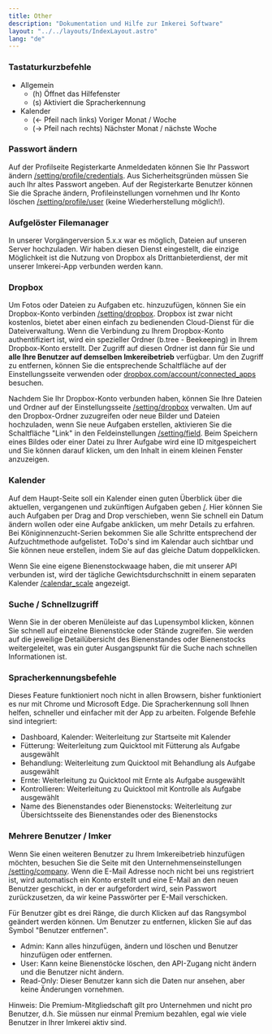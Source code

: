 ```yaml
---
title: Other
description: "Dokumentation und Hilfe zur Imkerei Software"
layout: "../../layouts/IndexLayout.astro"
lang: "de"
---
```


### Tastaturkurzbefehle

- Allgemein
  - (h) Öffnet das Hilfefenster
  - (s) Aktiviert die Spracherkennung
- Kalender
  - (← Pfeil nach links) Voriger Monat / Woche
  - (→ Pfeil nach rechts) Nächster Monat / nächste Woche

### Passwort ändern

Auf der Profilseite Registerkarte Anmeldedaten können Sie Ihr Passwort ändern [/setting/profile/credentials](https://app.btree.at/setting/profile/credentials). Aus Sicherheitsgründen müssen Sie auch Ihr altes Passwort angeben. Auf der Registerkarte Benutzer können Sie die Sprache ändern, Profileinstellungen vornehmen und Ihr Konto löschen [/setting/profile/user](https://app.btree.at/setting/profile/user) (keine Wiederherstellung möglich!).

### Aufgelöster Filemanager

In unserer Vorgängerversion 5.x.x war es möglich, Dateien auf unseren Server hochzuladen. Wir haben diesen Dienst eingestellt, die einzige Möglichkeit ist die Nutzung von Dropbox als Drittanbieterdienst, der mit unserer Imkerei-App verbunden werden kann.

### Dropbox

Um Fotos oder Dateien zu Aufgaben etc. hinzuzufügen, können Sie ein Dropbox-Konto verbinden [/setting/dropbox](https://app.btree.at/setting/dropbox). Dropbox ist zwar nicht kostenlos, bietet aber einen einfach zu bedienenden Cloud-Dienst für die Dateiverwaltung. Wenn die Verbindung zu Ihrem Dropbox-Konto authentifiziert ist, wird ein spezieller Ordner (b.tree - Beekeeping) in Ihrem Dropbox-Konto erstellt. Der Zugriff auf diesen Ordner ist dann für Sie und **alle Ihre Benutzer auf demselben Imkereibetrieb** verfügbar. Um den Zugriff zu entfernen, können Sie die entsprechende Schaltfläche auf der Einstellungsseite verwenden oder [dropbox.com/account/connected_apps](https://www.dropbox.com/account/connected_apps) besuchen.

Nachdem Sie Ihr Dropbox-Konto verbunden haben, können Sie Ihre Dateien und Ordner auf der Einstellungsseite [/setting/dropbox](https://app.btree.at/setting/dropbox) verwalten. Um auf den Dropbox-Ordner zuzugreifen oder neue Bilder und Dateien hochzuladen, wenn Sie neue Aufgaben erstellen, aktivieren Sie die Schaltfläche "Link" in den Feldeinstellungen [/setting/field](https://app.btree.at/setting/field). Beim Speichern eines Bildes oder einer Datei zu Ihrer Aufgabe wird eine ID mitgespeichert und Sie können darauf klicken, um den Inhalt in einem kleinen Fenster anzuzeigen.

### Kalender

Auf dem Haupt-Seite soll ein Kalender einen guten Überblick über die aktuellen, vergangenen und zukünftigen Aufgaben geben [/](https://app.btree.at/). Hier können Sie auch Aufgaben per Drag and Drop verschieben, wenn Sie schnell ein Datum ändern wollen oder eine Aufgabe anklicken, um mehr Details zu erfahren. Bei Königinnenzucht-Serien bekommen Sie alle Schritte entsprechend der Aufzuchtmethode aufgelistet. ToDo's sind im Kalendar auch sichtbar und Sie können neue erstellen, indem Sie auf das gleiche Datum doppelklicken.

Wenn Sie eine eigene Bienenstockwaage haben, die mit unserer API verbunden ist, wird der tägliche Gewichtsdurchschnitt in einem separaten Kalender [/calendar_scale](https://app.btree.at/calendar_scale) angezeigt.

### Suche / Schnellzugriff

Wenn Sie in der oberen Menüleiste auf das Lupensymbol klicken, können Sie schnell auf einzelne Bienenstöcke oder Stände zugreifen. Sie werden auf die jeweilige Detailübersicht des Bienenstandes oder Bienenstocks weitergeleitet, was ein guter Ausgangspunkt für die Suche nach schnellen Informationen ist.

### Spracherkennungsbefehle

Dieses Feature funktioniert noch nicht in allen Browsern, bisher funktioniert es nur mit Chrome und Microsoft Edge. Die Spracherkennung soll Ihnen helfen, schneller und einfacher mit der App zu arbeiten. Folgende Befehle sind integriert:

- Dashboard, Kalender: Weiterleitung zur Startseite mit Kalender
- Fütterung: Weiterleitung zum Quicktool mit Fütterung als Aufgabe ausgewählt
- Behandlung: Weiterleitung zum Quicktool mit Behandlung als Aufgabe ausgewählt
- Ernte: Weiterleitung zu Quicktool mit Ernte als Aufgabe ausgewählt
- Kontrollieren: Weiterleitung zu Quicktool mit Kontrolle als Aufgabe ausgewählt
- Name des Bienenstandes oder Bienenstocks: Weiterleitung zur Übersichtsseite des Bienenstandes oder des Bienenstocks

### Mehrere Benutzer / Imker

Wenn Sie einen weiteren Benutzer zu Ihrem Imkereibetrieb hinzufügen möchten, besuchen Sie die Seite mit den Unternehmenseinstellungen [/setting/company](https://app.btree.at/setting/company). Wenn die E-Mail Adresse noch nicht bei uns registriert ist, wird automatisch ein Konto erstellt und eine E-Mail an den neuen Benutzer geschickt, in der er aufgefordert wird, sein Passwort zurückzusetzen, da wir keine Passwörter per E-Mail verschicken.

Für Benutzer gibt es drei Ränge, die durch Klicken auf das Rangsymbol geändert werden können. Um Benutzer zu entfernen, klicken Sie auf das Symbol "Benutzer entfernen".

- Admin: Kann alles hinzufügen, ändern und löschen und Benutzer hinzufügen oder entfernen.
- User: Kann keine Bienenstöcke löschen, den API-Zugang nicht ändern und die Benutzer nicht ändern.
- Read-Only: Dieser Benutzer kann sich die Daten nur ansehen, aber keine Änderungen vornehmen.

Hinweis: Die Premium-Mitgliedschaft gilt pro Unternehmen und nicht pro Benutzer, d.h. Sie müssen nur einmal Premium bezahlen, egal wie viele Benutzer in Ihrer Imkerei aktiv sind.
